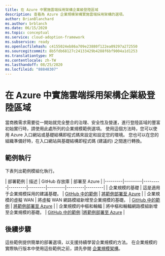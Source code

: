 ```yaml
---
title: 在 Azure 中實施雲端採用架構企業級登陸區域
description: 查看為 Azure 企業規模架構實施雲端採用架構的選項。
author: BrianBlanchard
ms.author: brblanch
ms.date: 06/15/2020
ms.topic: conceptual
ms.service: cloud-adoption-framework
ms.subservice: ready
ms.openlocfilehash: c4155024eb86a709e23880f122ea09297a272550
ms.sourcegitcommit: 8b5fdb68127c24133429b4288f6bf9004a1d1253
ms.translationtype: MT
ms.contentlocale: zh-TW
ms.lasthandoff: 08/25/2020
ms.locfileid: "88848307"
---
```

# <a name="implement-cloud-adoption-framework-enterprise-scale-landing-zones-in-azure"></a>在 Azure 中實施雲端採用架構企業級登陸區域

當商務需求需要從一開始就完全整合的治理、安全性及營運，進行登陸區域的豐富初始實行時，請使用此處所列的企業規模範例選項。 使用這個方法時，您可以使用 Azure 入口網站或基礎結構即程式碼來設定和設定您的環境。 您也可以在您的組織準備好時，在入口網站與基礎結構即程式碼 (建議的) 之間進行轉換。

## <a name="example-implementation"></a>範例執行

下表列出範例模組化執行。

| 部署範例  | 描述  | GitHub 存放庫 | 部署至 Azure |
|---------|---------|---------|---------|---------|---------|---------|---------|
| 企業規模的基礎 | 這是適用于企業規模採用的建議基礎。 | [GitHub 中的範例](https://github.com/Azure/Enterprise-Scale/blob/main/docs/reference/wingtip/README.md) | [將範例部署至 Azure](https://portal.azure.com/#blade/Microsoft_Azure_CreateUIDef/CustomDeploymentBlade/uri/https%3A%2F%2Fraw.githubusercontent.com%2FAzure%2FEnterprise-Scale%2Fmain%2Fdocs%2Freference%2Fwingtip%2FarmTemplates%2Fes-foundation.json/createUIDefinitionUri/https%3A%2F%2Fraw.githubusercontent.com%2FAzure%2FEnterprise-Scale%2Fmain%2Fdocs%2Freference%2Fwingtip%2FarmTemplates%2Fportal-es-foundation.json) |
| 企業規模的虛擬 WAN | 將虛擬 WAN 網路模組新增至企業規模的基礎。 | [GitHub 中的範例](https://github.com/Azure/Enterprise-Scale/blob/main/docs/reference/contoso/Readme.md) | [將範例部署至 Azure](https://portal.azure.com/#blade/Microsoft_Azure_CreateUIDef/CustomDeploymentBlade/uri/https%3A%2F%2Fraw.githubusercontent.com%2FAzure%2FEnterprise-Scale%2Fmain%2Fdocs%2Freference%2Fcontoso%2FarmTemplates%2Fes-vwan.json/createUIDefinitionUri/https%3A%2F%2Fraw.githubusercontent.com%2FAzure%2FEnterprise-Scale%2Fmain%2Fdocs%2Freference%2Fcontoso%2FarmTemplates%2Fportal-es-vwan.json) |
| 企業規模的中樞和輪輻 | 將中樞和輪輻網路模組新增至企業規模的基礎。 | [GitHub 中的範例](https://github.com/Azure/Enterprise-Scale/blob/main/docs/reference/adventureworks/README.md) |[將範例部署至 Azure](https://portal.azure.com/#blade/Microsoft_Azure_CreateUIDef/CustomDeploymentBlade/uri/https%3A%2F%2Fraw.githubusercontent.com%2FAzure%2FEnterprise-Scale%2Fmain%2Fdocs%2Freference%2Fadventureworks%2FarmTemplates%2Fes-hubspoke.json/createUIDefinitionUri/https%3A%2F%2Fraw.githubusercontent.com%2FAzure%2FEnterprise-Scale%2Fmain%2Fdocs%2Freference%2Fadventureworks%2FarmTemplates%2Fportal-es-hubspoke.json) |

## <a name="next-steps"></a>後續步驟

這些範例提供簡單的部署選項，以支援持續學習企業規模的方法。 在企業規模的實際執行版本中使用這些範例之前，請先參閱 [企業規模架構](./architecture.md)。
